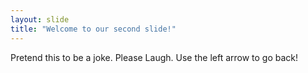 ```yaml
---
layout: slide
title: "Welcome to our second slide!"
---
```

Pretend this to be a joke. Please Laugh.
Use the left arrow to go back!
